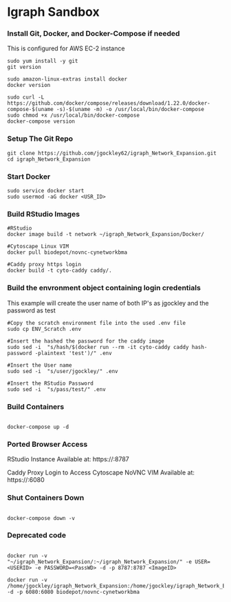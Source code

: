 # Igraph Sandbox

### Install Git, Docker, and Docker-Compose if needed
This is configured for AWS EC-2 instance
```{bash}
sudo yum install -y git
git version

sudo amazon-linux-extras install docker
docker version

sudo curl -L https://github.com/docker/compose/releases/download/1.22.0/docker-compose-$(uname -s)-$(uname -m) -o /usr/local/bin/docker-compose
sudo chmod +x /usr/local/bin/docker-compose
docker-compose version

```

### Setup The Git Repo
```{bash}
git clone https://github.com/jgockley62/igraph_Network_Expansion.git
cd igraph_Network_Expansion    
```

### Start Docker
```{bash}
sudo service docker start
sudo usermod -aG docker <USR_ID>
```

### Build RStudio Images
```{bash}
#RStudio
docker image build -t network ~/igraph_Network_Expansion/Docker/

#Cytoscape Linux VIM
docker pull biodepot/novnc-cynetworkbma

#Caddy proxy https login 
docker build -t cyto-caddy caddy/.
```
### Build the envronment object containing login credentials
This example will create the user name of both IP's as jgockley and the password as test

```{bash}
#Copy the scratch environment file into the used .env file
sudo cp ENV_Scratch .env
 
#Insert the hashed the password for the caddy image
sudo sed -i  "s/hash/$(docker run --rm -it cyto-caddy caddy hash-password -plaintext 'test')/" .env

#Insert the User name
sudo sed -i  "s/user/jgockley/" .env

#Insert the RStudio Password 
sudo sed -i  "s/pass/test/" .env

```

### Build Containers
```{bash}

docker-compose up -d

```

### Ported Browser Access
RStudio Instance Available at: https://<AWS Instance IP>:8787

Caddy Proxy Login to Access Cytoscape NoVNC VIM Available at: https://<AWS Instance IP>:6080

### Shut Containers Down
```{bash}

docker-compose down -v

```

### Deprecated code
```{bash}

docker run -v "~/igraph_Network_Expansion/:~/igraph_Network_Expansion/" -e USER=<USERID> -e PASSWORD=<PassWD> -d -p 8787:8787 <ImageID>

docker run -v /home/jgockley/igraph_Network_Expansion:/home/jgockley/igraph_Network_Expansion -d -p 6080:6080 biodepot/novnc-cynetworkbma

```

